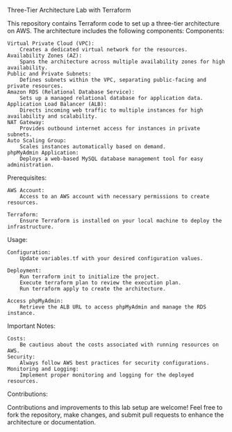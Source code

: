 Three-Tier Architecture Lab with Terraform

This repository contains Terraform code to set up a three-tier architecture on AWS. The architecture includes the following components:
Components:

    Virtual Private Cloud (VPC):
        Creates a dedicated virtual network for the resources.
    Availability Zones (AZ):
        Spans the architecture across multiple availability zones for high availability.
    Public and Private Subnets:
        Defines subnets within the VPC, separating public-facing and private resources.
    Amazon RDS (Relational Database Service):
        Sets up a managed relational database for application data.
    Application Load Balancer (ALB):
        Directs incoming web traffic to multiple instances for high availability and scalability.
    NAT Gateway:
        Provides outbound internet access for instances in private subnets.
    Auto Scaling Group:
        Scales instances automatically based on demand.
    phpMyAdmin Application:
        Deploys a web-based MySQL database management tool for easy administration.

Prerequisites:

    AWS Account:
        Access to an AWS account with necessary permissions to create resources.

    Terraform:
        Ensure Terraform is installed on your local machine to deploy the infrastructure.

Usage:

    Configuration:
        Update variables.tf with your desired configuration values.

    Deployment:
        Run terraform init to initialize the project.
        Execute terraform plan to review the execution plan.
        Run terraform apply to create the architecture.

    Access phpMyAdmin:
        Retrieve the ALB URL to access phpMyAdmin and manage the RDS instance.

Important Notes:

    Costs:
        Be cautious about the costs associated with running resources on AWS.
    Security:
        Always follow AWS best practices for security configurations.
    Monitoring and Logging:
        Implement proper monitoring and logging for the deployed resources.

Contributions:

Contributions and improvements to this lab setup are welcome! Feel free to fork the repository, make changes, and submit pull requests to enhance the architecture or documentation.